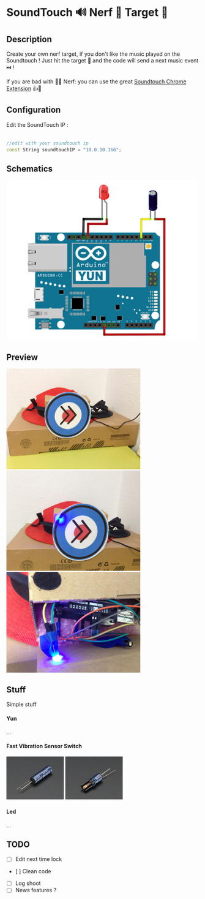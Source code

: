 # SoundTouch 🔊 Nerf 🔫 Target 🎯

## Description

Create your own nerf target, if you don't like the music played on the Soundtouch !
Just hit the target 🎯 and the code will send a next music event ⏭️ !

If you are bad with 🎯🔫 Nerf:
you can use the great [Soundtouch Chrome Extension](https://chrome.google.com/webstore/detail/soundtouch-chrome-extensi/gapfkijlllenhmgddoldcfedfiiakfgg) 👍😬

## Configuration

Edit the SoundTouch IP :

```cpp

//edit with your soundtouch ip 
const String soundtouchIP = "10.0.10.166";

```

## Schematics

<img src="img/schematics.png" width="500"/> 

## Preview

<img src="img/preview/IMG_1.JPG" width="350"/> <img src="img/preview/IMG_2.JPG" width="350"/> <img src="img/preview/IMG_3.JPG" width="350"/>

## Stuff

Simple stuff

#### Yun
...

#### Fast Vibration Sensor Switch
<img src="img/stuff/Fast Vibration Sensor Switch 2.jpg" width="150"/> <img src="img/stuff/Fast Vibration Sensor Switch.jpg" width="150"/>

#### Led
...

## TODO

- [ ] Edit next time lock
- [ ] Clean code
- [ ] Log shoot 
- [ ] News features ?
